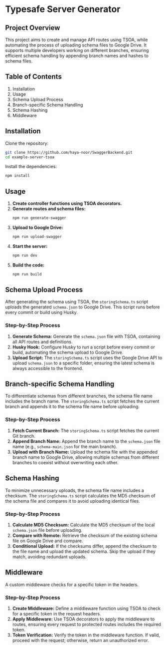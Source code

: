 # Typesafe Server Generator

## Project Overview
This project aims to create and manage API routes using TSOA, while automating the process of uploading schema files to Google Drive. It supports multiple developers working on different branches, ensuring efficient schema handling by appending branch names and hashes to schema files.

## Table of Contents
1. Installation
2. Usage
3. Schema Upload Process
4. Branch-specific Schema Handling
5. Schema Hashing
6. Middleware

## Installation

Clone the repository:

```bash
git clone https://github.com/haya-noor/SwaggerBackend.git
cd example-server-tsoa
```

Install the dependencies:

```bash
npm install
```

## Usage

1. **Create controller functions using TSOA decorators.**
2. **Generate routes and schema files:**
   ```bash
   npm run generate-swagger
   ```
3. **Upload to Google Drive:**
   ```bash
   npm run upload-swagger
   ```
4. **Start the server:**
   ```bash
   npm run dev
   ```
5. **Build the code:**
   ```bash
   npm run build
   ```

## Schema Upload Process
After generating the schema using TSOA, the `storingSchema.ts` script uploads the generated `schema.json` to Google Drive. This script runs before every commit or build using Husky.

### Step-by-Step Process

1. **Generate Schema:** Generate the `schema.json` file with TSOA, containing all API routes and definitions.
2. **Husky Hook:** Configure Husky to run a script before every commit or build, automating the schema upload to Google Drive.
3. **Upload Script:** The `storingSchema.ts` script uses the Google Drive API to upload `schema.json` to a specific folder, ensuring the latest schema is always accessible to the frontend.

## Branch-specific Schema Handling
To differentiate schemas from different branches, the schema file name includes the branch name. The `storingSchema.ts` script fetches the current branch and appends it to the schema file name before uploading.

### Step-by-Step Process

1. **Fetch Current Branch:** The `storingSchema.ts` script fetches the current Git branch.
2. **Append Branch Name:** Append the branch name to the `schema.json` file name (e.g., `schema-main.json` for the main branch).
3. **Upload with Branch Name:** Upload the schema file with the appended branch name to Google Drive, allowing multiple schemas from different branches to coexist without overwriting each other.

## Schema Hashing
To minimize unnecessary uploads, the schema file name includes a checksum. The `storingSchema.ts` script calculates the MD5 checksum of the schema file and compares it to avoid uploading identical files.

### Step-by-Step Process

1. **Calculate MD5 Checksum:** Calculate the MD5 checksum of the local `schema.json` file before uploading.
2. **Compare with Remote:** Retrieve the checksum of the existing schema file on Google Drive and compare.
3. **Conditional Upload:** If the checksums differ, append the checksum to the file name and upload the updated schema. Skip the upload if they match, avoiding redundant uploads.

## Middleware
A custom middleware checks for a specific token in the headers.

### Step-by-Step Process

1. **Create Middleware:** Define a middleware function using TSOA to check for a specific token in the request headers.
2. **Apply Middleware:** Use TSOA decorators to apply the middleware to routes, ensuring every request to protected routes includes the required token.
3. **Token Verification:** Verify the token in the middleware function. If valid, proceed with the request; otherwise, return an unauthorized error.


